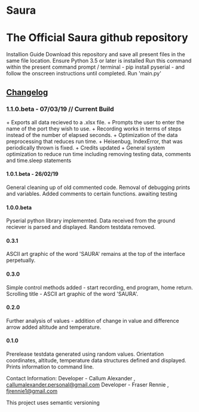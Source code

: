 # Saura
<h1>The Official Saura github repository</h1>

Installion Guide
Download this repository and save all present files in the same file location.
Ensure Python 3.5 or later is installed
Run this command within the present command prompt / terminal - pip install pyserial - and follow the onscreen instructions until completed.
Run 'main.py'

<h2><u>Changelog</u></h2>

<h3>1.1.0.beta - 07/03/19 // Current Build</h3>
+ Exports all data recieved to a .xlsx file.
+ Prompts the user to enter the name of the port they wish to use.
+ Recording works in terms of steps instead of the number of elapsed seconds.
+ Optimization of the data preprocessing that reduces run time.
+ Heisenbug, IndexError, that was periodically thrown is fixed.
+ Credits updated
+ General system optimization to reduce run time including removing testing data, comments and time.sleep statements

<h4>1.0.1.beta - 26/02/19</h4>
General cleaning up of old commented code.
Removal of debugging prints and variables.
Added comments to certain functions.
awaiting testing

<h4>1.0.0.beta</h4>
Pyserial python library implememted.
Data received from the ground reciever is parsed and displayed.
Random testdata removed.

<h4>0.3.1</h4>
ASCII art graphic of the word 'SAURA' remains at the top of the interface perpetually.

<h4>0.3.0</h4>
Simple control methods added - start recording, end program, home return.
Scrolling title - ASCII art graphic of the word 'SAURA'.

<h4>0.2.0</h4>
Further analysis of values - addition of change in value and difference arrow added altitude and temperature. 

<h4>0.1.0</h4>
Prerelease testdata generated using random values.
Orientation coordinates, altitude, temperature data structures defined and displayed.
Prints information to command line.

Contact Information:
Developer - Callum Alexander , callumalexander.personal@gmail.com
Developer - Fraser Rennie , fjrennie1@gmail.com

This project uses semantic versioning

